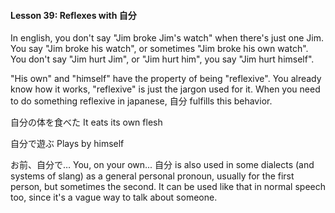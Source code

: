 
#### Lesson 39: Reflexes with 自分


In english, you don't say "Jim broke Jim's watch" when there's just one Jim. You say "Jim broke his watch", or sometimes "Jim broke his own watch". You don't say "Jim hurt Jim", or "Jim hurt him", you say "Jim hurt himself".


"His own" and "himself" have the property of being "reflexive". You already know how it works, "reflexive" is just the jargon used for it. When you need to do something reflexive in japanese, 自分 fulfills this behavior.


自分の体を食べた It eats its own flesh  

自分で遊ぶ Plays by himself  

お前、自分で… You, on your own...
自分 is also used in some dialects (and systems of slang) as a general personal pronoun, usually for the first person, but sometimes the second. It can be used like that in normal speech too, since it's a vague way to talk about someone.


